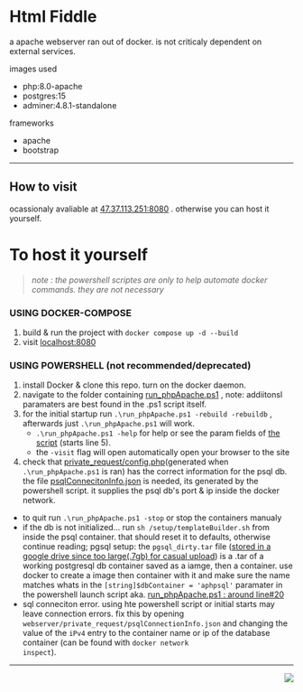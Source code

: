 # Html Fiddle 
a apache webserver ran out of docker. is not criticaly dependent on external services. <br>

images used 
 - php:8.0-apache
 - postgres:15
 - adminer:4.8.1-standalone

frameworks
 - apache
 - bootstrap

--- 

## How to visit
ocassionaly avaliable at [47.37.113.251:8080](http://47.37.113.251:8080) . otherwise you can host it yourself.<br>

# To host it yourself 
> *note : the powershell scriptes are only to help automate docker commands. they are not necessary* <br>

### USING DOCKER-COMPOSE
 1. build & run the project with ```docker compose up -d --build```
 1. visit <a href="http://localhost:8080">localhost:8080</a>

### USING POWERSHELL (not recommended/deprecated)
1. install Docker & clone this repo. turn on the docker daemon.
1. navigate to the folder containing [run_phpApache.ps1](https://github.com/Gregification/htmlfiddle/blob/main/run_phpApache.ps1) , note: addiitonsl paramaters are best found in the .ps1 script itself.
1. for the initial startup run ```.\run_phpApache.ps1 -rebuild -rebuildb``` , afterwards just ```.\run_phpApache.ps1``` will work.
    - ```.\run_phpApache.ps1 -help``` for help or see the param fields of [the script](https://github.com/Gregification/htmlfiddle/blob/main/run_phpApache.ps1) (starts line 5).
    - the ```-visit``` flag will open automatically open your browser to the site
1. check that [private_request/config.php](https://github.com/Gregification/htmlfiddle/blob/main/private_request/config.php)(generated when ```.\run_phpApache.ps1``` is ran) has the correct information for the psql db. the file [psqlConnecitonInfo.json](https://github.com/Gregification/htmlfiddle/blob/main/private_request/psqlConnectionInfo.json) is needed, its generated by the powershell script. it supplies the psql db's port & ip inside the docker network.


- to quit run ```.\run_phpApache.ps1 -stop``` or stop the containers manualy
- if the db is not initialized...  run ```sh /setup/templateBuilder.sh``` from inside the psql container. that should reset it to defaults, otherwise continue reading; pgsql setup: the ```pgsql_dirty.tar``` file ([stored in a google drive since too large(.7gb) for casual upload](https://drive.google.com/drive/folders/1m2hxDKJHhBzIbTAJeKPh1kAFdB16_mnZ?usp=sharing)) is a .tar of a working postgresql db container saved as a iamge, then a container. use docker to create a image then container with it and make sure the name matches whats in the ```[string]$dbContainer = 'aphpsql'``` paramater in the powershell launch script aka. [run_phpApache.ps1 : around line#20](https://github.com/Gregification/htmlfiddle/blob/main/run_phpApache.ps1)
- sql conneciton error. using hte powershell script or initial starts may leave connection errors. fix this by opening <code>webserver/private_request/psqlConnectionInfo.json</code> and changing the value of the <code>iPv4</code> entry to the container name or ip of the database container (can be found with <code>docker network inspect</code>).
---
<!-- ## noteable
- there is no api. its just a bunch of POST calls back and forth. planning to switch over to one eventually -->
<p align="right"><img src="https://raw.githubusercontent.com/Gregification/htmlfiddle/main/htdocs/favicon.ico"></p>
